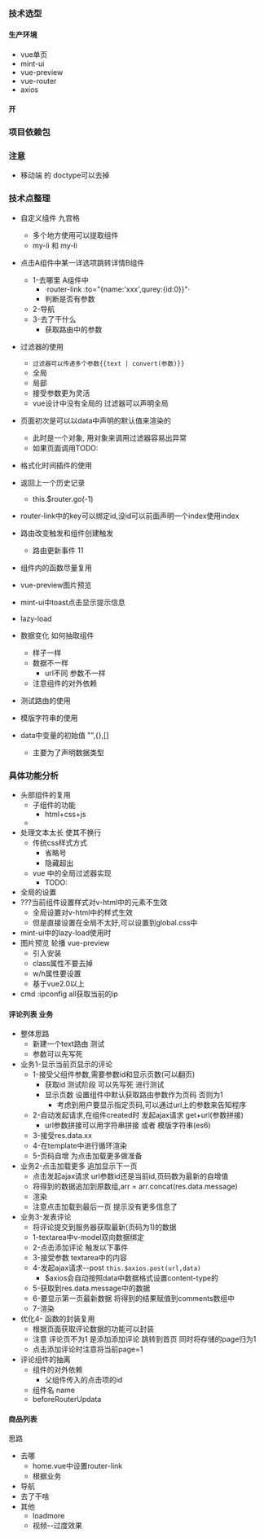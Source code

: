 ##  

### 技术选型



#### 生产环境
* vue单页
* mint-ui
* vue-preview
* vue-router
* axios

#### 开
### 项目依赖包

### 注意

  * 移动端 的 doctype可以去掉


### 技术点整理
* 自定义组件 九宫格
  * 多个地方使用可以提取组件
  * my-li 和 my-li
* 点击A组件中某一详选项跳转详情B组件
  * 1-去哪里  A组件中
    * ·router-link :to="{name:'xxx',qurey:{id:0}}"·
    * 判断是否有参数
  * 2-导航
  * 3-去了干什么
    * 获取路由中的参数

* 过滤器的使用
  * `过滤器可以传递多个参数{{text | convert(参数)}}`
  * 全局
  * 局部
  * 接受参数更为灵活
  * vue设计中没有全局的 过滤器可以声明全局
* 页面初次是可以以data中声明的默认值来渲染的
  * 此时是一个对象, 用对象来调用过滤器容易出异常
  * 如果页面调用TODO:
* 格式化时间插件的使用
* 返回上一个历史记录
  * this.$router.go(-1)
* router-link中的key可以绑定id,没id可以前面声明一个index使用index
* 路由改变触发和组件创建触发
  * 路由更新事件 11
* 组件内的函数尽量复用
* vue-preview图片预览
* mint-ui中toast点击显示提示信息
* lazy-load
* 数据变化 如何抽取组件
  * 样子一样
  * 数据不一样
    * url不同  参数不一样
  * 注意组件的对外依赖
* 测试路由的使用  
* 模版字符串的使用
* data中变量的初始值  "",{},[]
  * 主要为了声明数据类型

### 具体功能分析

* 头部组件的复用
  * 子组件的功能
    * html+css+js
  * 
* 处理文本太长 使其不换行
  * 传统css样式方式
    * 省略号
    * 隐藏超出
  * vue 中的全局过滤器实现
    * TODO:
* 全局的设置 
* ???当前组件设置样式对v-html中的元素不生效
  * 全局设置对v-html中的样式生效
  * 但是直接设置在全局不太好,可以设置到global.css中
* mint-ui中的lazy-load使用时
* 图片预览 轮播 vue-preview
  * 引入安装 
  * class属性不要去掉
  * w/h属性要设置
  * 基于vue2.0以上
* cmd :ipconfig all获取当前的ip

#### 评论列表 业务
  * 整体思路 
    * 新建一个text路由 测试 
    * 参数可以先写死
  * 业务1-显示当前页显示的评论
    * 1-接受父组件参数,需要参数id和显示页数(可以翻页) 
      * 获取id 测试阶段 可以先写死 进行测试
      * 显示页数 设置组件中默认获取路由参数作为页码 否则为1
        * 考虑到用户要显示指定页码,可以通过url上的参数来告知程序      
    * 2-自动发起请求,在组件created时 发起ajax请求 get+url(参数拼接)
      * url参数拼接可以用字符串拼接 或者 模版字符串(es6)
    * 3-接受res.data.xx
    * 4-在template中进行循环渲染
    * 5-页码自增 为点击加载更多做准备
  * 业务2-点击加载更多 追加显示下一页
    * 点击发起ajax请求 url参数id还是当前id,页码数为最新的自增值
    * 将得到的数据追加到原数组,arr = arr.concat(res.data.message)
    * 渲染
    * 注意点击加载到最后一页 提示没有更多信息了
  * 业务3-发表评论
    * 将评论提交到服务器获取最新(页码为1)的数据
    * 1-textarea中v-model双向数据绑定
    * 2-点击添加评论 触发以下事件
    * 3-接受参数 textarea中的内容
    * 4-发起ajax请求--post `this.$axios.post(url,data)`
      * $axios会自动按照data中数据格式设置content-type的
    * 5-获取到res.data.message中的数据
    * 6-要显示第一页最新数据 将得到的结果赋值到comments数组中
    * 7-渲染
  * 优化4- 函数的封装复用
    * 根据页面获取评论数据的功能可以封装
    * 注意 评论页不为1 是添加添加评论 跳转到首页 同时将存储的page归为1
    * 点击添加评论时注意将当前page=1
  * 评论组件的抽离
    * 组件的对外依赖
      * 父组件传入的点击项的id
    * 组件名 name
    * beforeRouterUpdata
#### 商品列表
思路
  * 去哪
    * home.vue中设置router-link
    * 根据业务
  * 导航
  * 去了干啥
* 其他
  * loadmore
  * 视频--过度效果